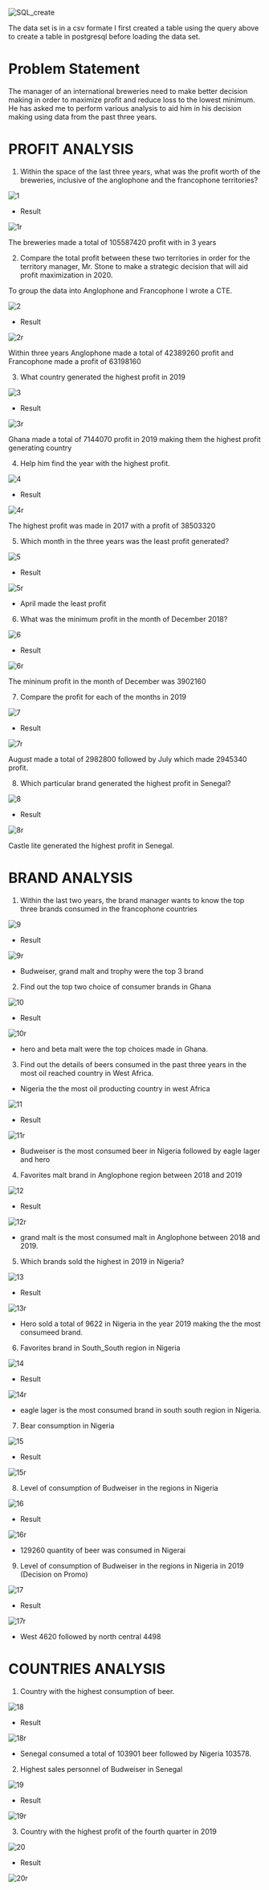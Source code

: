 
![SQL_create](https://user-images.githubusercontent.com/78624637/179374168-3b03a7e7-ccd4-40f1-9128-d9a4640351fa.PNG)

The data set is in a csv formate I first created a table using the query above to create a table in postgresql before loading the data set.




# Problem Statement
The manager of an international breweries need to make better decision making in order to maximize profit and reduce loss to the lowest minimum. He has asked me to perform various analysis to aid him in his decision making using data from the past three years.


# PROFIT ANALYSIS

1. Within the space of the last three years, what was the profit worth of the breweries, inclusive of the anglophone and the francophone territories?

![1](https://user-images.githubusercontent.com/78624637/179337818-d2b5bcad-af27-4733-b784-0e462b7c0a6d.PNG)

* Result

![1r](https://user-images.githubusercontent.com/78624637/179337827-fdfc21ff-7064-448b-8559-4697f70827f7.PNG)


The breweries made a total of 105587420 profit with in 3 years


2. Compare the total profit between these two territories in order for the territory manager, Mr. Stone to make a strategic decision that will aid profit maximization in 2020.

To group the data into Anglophone and Francophone I wrote a CTE.

![2](https://user-images.githubusercontent.com/78624637/179337842-b4f675dd-0fc5-45ff-91ab-e9cd60ef4fae.PNG)

* Result

![2r](https://user-images.githubusercontent.com/78624637/179337846-903c6a7f-b7ed-4968-b73f-f50ff81bba70.PNG)


Within three years Anglophone made a total of 42389260 profit and Francophone made a profit of 63198160



3. What country generated the highest profit in 2019


![3](https://user-images.githubusercontent.com/78624637/179337848-55bcef66-a931-4af0-b83e-ba89d41d826d.PNG)

* Result


![3r](https://user-images.githubusercontent.com/78624637/179337852-504e102b-f1a2-48af-81bb-5d310239cf22.PNG)

Ghana made a total of 7144070 profit in 2019 making them the highest profit generating country 



4. Help him find the year with the highest profit.

![4](https://user-images.githubusercontent.com/78624637/179337853-632a8ee8-096c-4693-a2e8-eee937847218.PNG)


* Result

![4r](https://user-images.githubusercontent.com/78624637/179337855-012356cd-8fee-4f11-a81c-f311ccfc5a7a.PNG)

The highest profit was made in 2017 with a profit of 38503320


5. Which month in the three years was the least profit generated?

![5](https://user-images.githubusercontent.com/78624637/179337862-cdb7a41b-4a01-4555-a37d-eb9ee4a6217b.PNG)

* Result


![5r](https://user-images.githubusercontent.com/78624637/179337866-a3bcb7c2-f089-4039-926f-8f36f52b8a6c.PNG)

* April made the least profit 


6. What was the minimum profit in the month of December 2018?

![6](https://user-images.githubusercontent.com/78624637/179337873-75b7b2a7-e049-476e-aea2-a1695225a3e9.PNG)

* Result


![6r](https://user-images.githubusercontent.com/78624637/179337880-c96cf0c8-a815-43e0-a44b-0d3ed5c35eab.PNG)

The mininum profit in the month of December was 3902160



7. Compare the profit for each of the months in 2019

![7](https://user-images.githubusercontent.com/78624637/179337884-39dc36be-9b57-447e-87ab-965f9d039e7a.PNG)

* Result 


![7r](https://user-images.githubusercontent.com/78624637/179337891-036b7c02-d8b2-412b-8e96-0a0d4c0c5c06.PNG)

August made a total of 2982800 followed by July which made 2945340 profit.



8. Which particular brand generated the highest profit in Senegal?


![8](https://user-images.githubusercontent.com/78624637/179337897-73c8bbb8-c007-4411-8ce0-35ee2ef93fae.PNG)


* Result


![8r](https://user-images.githubusercontent.com/78624637/179338847-47eadb45-b5e7-4f34-98a2-3018ba148aba.PNG)

Castle lite generated the highest profit in Senegal.




# BRAND ANALYSIS

1. Within the last two years, the brand manager wants to know the top three brands consumed in the francophone countries


![9](https://user-images.githubusercontent.com/78624637/179338859-f916ae3b-595a-45c6-8502-6e314e377f5a.PNG)


* Result

![9r](https://user-images.githubusercontent.com/78624637/179338868-b57dcf18-5e1f-4e20-b21d-433f515fb61e.PNG)

* Budweiser, grand malt and trophy were the top 3 brand


2. Find out the top two choice of consumer brands in Ghana

![10](https://user-images.githubusercontent.com/78624637/179338878-07d4cb54-05b9-4922-8161-e75e7f5d8531.PNG)

* Result


![10r](https://user-images.githubusercontent.com/78624637/179338884-b3ab0140-07b8-4059-8f2a-f76677d56724.PNG)

* hero and beta malt were the top choices made in Ghana.


3. Find out the details of beers consumed in the past three years in the most oil reached country in West Africa.

* Nigeria the the most oil producting country in west Africa

![11](https://user-images.githubusercontent.com/78624637/179338892-baab2237-f802-46fd-86bf-d3a634daccdf.PNG)

* Result


![11r](https://user-images.githubusercontent.com/78624637/179338894-88b04d31-8d2d-486d-8100-702c1d940fbc.PNG)

* Budweiser is the most consumed  beer in Nigeria followed by eagle lager and hero



4. Favorites malt brand in Anglophone region between 2018 and 2019

![12](https://user-images.githubusercontent.com/78624637/179338899-0410f00e-5a15-4d20-b59b-30f369dfeaf6.PNG)

* Result


![12r](https://user-images.githubusercontent.com/78624637/179338906-dc606b10-ae4e-423f-bb9b-8b920bc97b12.PNG)

* grand malt is the most consumed malt in Anglophone between 2018 and 2019.

5. Which brands sold the highest in 2019 in Nigeria?

![13](https://user-images.githubusercontent.com/78624637/179338932-245e147a-ea22-4dc5-9018-b0d3fd6bbe33.PNG)

* Result 

![13r](https://user-images.githubusercontent.com/78624637/179338941-84e7e608-19ce-4d84-ae5b-7114babe7de2.PNG)


* Hero sold a total of 9622 in Nigeria in the year 2019 making the the most consumeed brand.




6. Favorites brand in South_South region in Nigeria

![14](https://user-images.githubusercontent.com/78624637/179338949-01efec54-039f-4286-b177-084b23bf7641.PNG)

* Result  


![14r](https://user-images.githubusercontent.com/78624637/179338951-c775f508-dd3d-4c37-b174-e936d9424561.PNG)

* eagle lager is the most consumed brand in south south region in Nigeria.


7. Bear consumption in Nigeria

![15](https://user-images.githubusercontent.com/78624637/179338959-15176e39-6e73-4d94-a2a3-2966d0e3bbcd.PNG)

* Result

![15r](https://user-images.githubusercontent.com/78624637/179338971-580c14ae-9606-42ec-aca7-985c69b46a46.PNG)


8. Level of consumption of Budweiser in the regions in Nigeria

![16](https://user-images.githubusercontent.com/78624637/179338975-bbb6cf09-11ee-4433-8e4f-76d5ea3ca0de.PNG)

* Result

![16r](https://user-images.githubusercontent.com/78624637/179338984-f19f28a9-190b-4932-9617-5fd745fb0484.PNG)

* 129260 quantity of beer was consumed in Nigerai 


9. Level of consumption of Budweiser in the regions in Nigeria in 2019 (Decision on Promo)

![17](https://user-images.githubusercontent.com/78624637/179338988-1867b3c9-ce59-447f-9642-16de58e42d39.PNG)

* Result


![17r](https://user-images.githubusercontent.com/78624637/179338994-1f326301-0ae6-4f07-b1f7-03fed1916de6.PNG)

* West 4620 followed by north central 4498


# COUNTRIES ANALYSIS

1. Country with the highest consumption of beer.

![18](https://user-images.githubusercontent.com/78624637/179374129-7e9fa8d4-1784-49c1-b8ff-e98c5bf86fcb.PNG)


* Result


![18r](https://user-images.githubusercontent.com/78624637/179374132-d7617f65-b71d-432b-a8cd-a4eb4d0fce56.PNG)

* Senegal consumed a total of 103901 beer followed by Nigeria 103578.


2. Highest sales personnel of Budweiser in Senegal

![19](https://user-images.githubusercontent.com/78624637/179374139-6c0a108d-c1e3-4784-8268-fe936a0eaba3.PNG)


* Result

![19r](https://user-images.githubusercontent.com/78624637/179374143-00ffb5a2-2e26-4e0a-9dee-4d0cf9af58c7.PNG)



3. Country with the highest profit of the fourth quarter in 2019


![20](https://user-images.githubusercontent.com/78624637/179374286-05f64589-2d6c-4ce7-8a4f-852d8a87101a.PNG)


+ Result


![20r](https://user-images.githubusercontent.com/78624637/179374149-edbec5f4-034e-490a-a36f-14171fc5e795.PNG)
